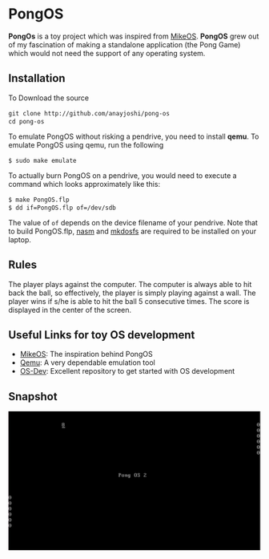 # PongOS

**PongOs** is a toy project which was inspired from [MikeOS](http://mikeos.berlios.de). **PongOS** grew out of my fascination of making a standalone application (the Pong Game) which would not need the support of any operating system. 

## Installation

To Download the source

```
git clone http://github.com/anayjoshi/pong-os
cd pong-os
```

To emulate PongOS without risking a pendrive, you need to install **qemu**. To emulate PongOS using qemu, run the following 

```
$ sudo make emulate
```
To actually burn PongOS on a pendrive, you would need to execute a command which looks approximately like this: 

```
$ make PongOS.flp
$ dd if=PongOS.flp of=/dev/sdb
```

The value of `of` depends on the device filename of your pendrive. Note that to build PongOS.flp, [nasm](http://www.nasm.us/) and [mkdosfs](http://en.wikipedia.org/wiki/Mkdosfs) are required to be installed on your laptop.

## Rules

The player plays against the computer. The computer is always able to hit back the ball, so effectively, the player is simply playing against a wall. The player wins if s/he is able to hit the ball 5 consecutive times. The score is displayed in the center of the screen.

## Useful Links for toy OS development


- [MikeOS](http://mikeos.berlios.de"): The inspiration behind PongOS
- [Qemu](http://wiki.quemy.org/Main_Page): A very dependable emulation tool
- [OS-Dev](http://wiki.osdev.org/‎): Excellent repository to get started with OS development

## Snapshot

![Pong Working](/docs/img/pong-working.png?raw=true "Pong Working")

